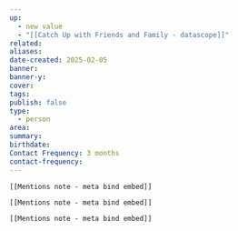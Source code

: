 ```yaml
---
up:
  - new value
  - "[[Catch Up with Friends and Family - datascope]]"
related: 
aliases: 
date-created: 2025-02-05
banner: 
banner-y: 
cover: 
tags: 
publish: false
type:
  - person
area: 
summary: 
birthdate: 
Contact Frequency: 3 months
contact-frequency: 
---
```


```meta-bind-embed
[[Mentions note - meta bind embed]]
```

```meta-bind-embed
[[Mentions note - meta bind embed]]
```

```meta-bind-embed
[[Mentions note - meta bind embed]]
```